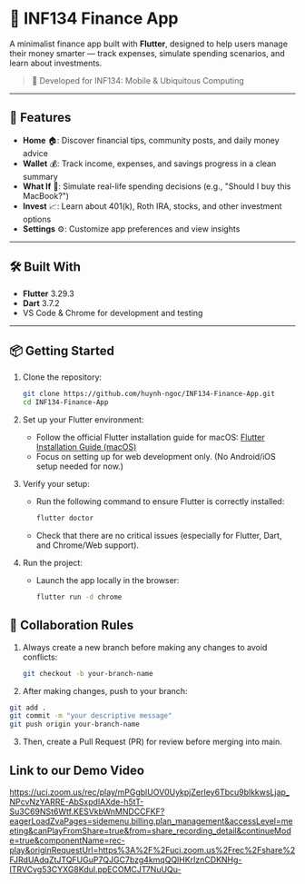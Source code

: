 # 💸 INF134 Finance App

A minimalist finance app built with **Flutter**, designed to help users manage their money smarter — track expenses, simulate spending scenarios, and learn about investments.

> 📱 Developed for INF134: Mobile & Ubiquitous Computing

---

## 🚀 Features

- **Home** 🏠: Discover financial tips, community posts, and daily money advice
- **Wallet** 💰: Track income, expenses, and savings progress in a clean summary
- **What If** 🤔: Simulate real-life spending decisions (e.g., "Should I buy this MacBook?")
- **Invest** 📈: Learn about 401(k), Roth IRA, stocks, and other investment options
- **Settings** ⚙️: Customize app preferences and view insights

---

## 🛠️ Built With

- **Flutter** 3.29.3
- **Dart** 3.7.2
- VS Code & Chrome for development and testing

---

## 📦 Getting Started

1. Clone the repository:
   ```bash
   git clone https://github.com/huynh-ngoc/INF134-Finance-App.git
   cd INF134-Finance-App

2. Set up your Flutter environment:
   - Follow the official Flutter installation guide for macOS: [Flutter Installation Guide (macOS)](https://docs.flutter.dev/get-started/install/macos)
   - Focus on setting up for web development only. (No Android/iOS setup needed for now.)

3. Verify your setup:
   - Run the following command to ensure Flutter is correctly installed:
     ```bash
     flutter doctor
     ```
   - Check that there are no critical issues (especially for Flutter, Dart, and Chrome/Web support).

4. Run the project:
   - Launch the app locally in the browser:
     ```bash
     flutter run -d chrome
     ```

## 👥 Collaboration Rules

1. Always create a new branch before making any changes to avoid conflicts:
   ```bash
   git checkout -b your-branch-name

2. After making changes, push to your branch: 
```bash
git add .
git commit -m "your descriptive message"
git push origin your-branch-name
```

3. Then, create a Pull Request (PR) for review before merging into main.

## Link to our Demo Video 

https://uci.zoom.us/rec/play/mPGgblUOV0UykpjZerIey6Tbcu9blkkwsLjap_NPcvNzYARRE-AbSxpdlAXde-h5tT-Su3C69NSt6Wtf.KESVkbWnMNDCCFKF?eagerLoadZvaPages=sidemenu.billing.plan_management&accessLevel=meeting&canPlayFromShare=true&from=share_recording_detail&continueMode=true&componentName=rec-play&originRequestUrl=https%3A%2F%2Fuci.zoom.us%2Frec%2Fshare%2FJRdUAdqZtJTQFUGuP7QJGC7bzg4kmqQQlHKrIznCDKNHg-ITRVCvg53CYXG8Kdul.ppECOMCJT7NuUQu-

